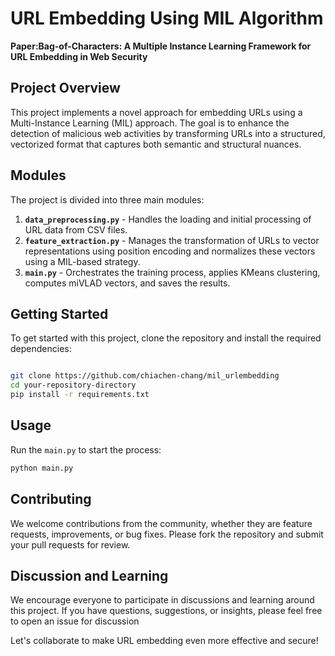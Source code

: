 # URL Embedding Using MIL Algorithm

**Paper:Bag-of-Characters: A Multiple Instance Learning Framework for URL Embedding in Web Security**

## Project Overview
This project implements a novel approach for embedding URLs using a Multi-Instance Learning (MIL) approach. The goal is to enhance the detection of malicious web activities by transforming URLs into a structured, vectorized format that captures both semantic and structural nuances.

## Modules
The project is divided into three main modules:
1. **`data_preprocessing.py`** - Handles the loading and initial processing of URL data from CSV files.
2. **`feature_extraction.py`** - Manages the transformation of URLs to vector representations using position encoding and normalizes these vectors using a MIL-based strategy.
3. **`main.py`** - Orchestrates the training process, applies KMeans clustering, computes miVLAD vectors, and saves the results.


## Getting Started
To get started with this project, clone the repository and install the required dependencies:
```bash

git clone https://github.com/chiachen-chang/mil_urlembedding
cd your-repository-directory
pip install -r requirements.txt
```

## Usage
Run the `main.py` to start the process:
```bash
python main.py
```

## Contributing
We welcome contributions from the community, whether they are feature requests, improvements, or bug fixes. Please fork the repository and submit your pull requests for review.

## Discussion and Learning
We encourage everyone to participate in discussions and learning around this project. If you have questions, suggestions, or insights, please feel free to open an issue for discussion

Let's collaborate to make URL embedding even more effective and secure!

